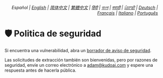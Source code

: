 <div align="right">
    <h6>
        <picture>
            <source type="image/svg+xml" media="(prefers-color-scheme: dark)" srcset="https://raw.githubusercontent.com/adamlui/js-utils/main/docs/images/earth-icon/white/icon32.svg">
            <img height=14 src="https://raw.githubusercontent.com/adamlui/js-utils/main/docs/images/earth-icon/black/icon32.svg">
        </picture>
        &nbsp;Español |
        <a href="../SECURITY.md">English</a> |
        <a href="../zh-cn/SECURITY.md">简体中文</a> |
        <a href="../zh-tw/SECURITY.md">繁體中文</a> |
        <a href="../hi/SECURITY.md">हिंदी</a> |
        <a href="../bn/SECURITY.md">বাংলা</a> |
        <a href="../mr/SECURITY.md">मराठी</a> |
        <a href="../pa/SECURITY.md">ਪੰਜਾਬੀ</a> |
        <a href="../de/SECURITY.md">Deutsch</a> |
        <a href="../fr/SECURITY.md">Français</a> |
        <a href="../it/SECURITY.md">Italiano</a> |
        <a href="../pt/SECURITY.md">Português</a>
    </h6>
</div>

# 🛡️ Politica de seguridad

Si encuentra una vulnerabilidad, abra un [borrador de aviso de seguridad](https://github.com/adamlui/js-utils/security/advisories/new).

Las solicitudes de extracción también son bienvenidas, pero por razones de seguridad, envíe un correo electrónico a <adam@kudoai.com> y espere una respuesta antes de hacerla pública.
